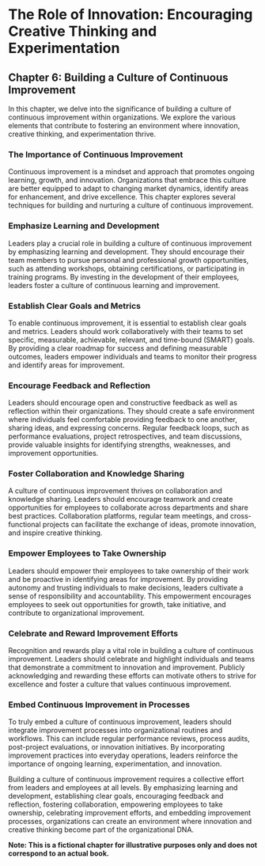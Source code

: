 The Role of Innovation: Encouraging Creative Thinking and Experimentation
=========================================================================

Chapter 6: Building a Culture of Continuous Improvement
-------------------------------------------------------

In this chapter, we delve into the significance of building a culture of continuous improvement within organizations. We explore the various elements that contribute to fostering an environment where innovation, creative thinking, and experimentation thrive.

### The Importance of Continuous Improvement

Continuous improvement is a mindset and approach that promotes ongoing learning, growth, and innovation. Organizations that embrace this culture are better equipped to adapt to changing market dynamics, identify areas for enhancement, and drive excellence. This chapter explores several techniques for building and nurturing a culture of continuous improvement.

### Emphasize Learning and Development

Leaders play a crucial role in building a culture of continuous improvement by emphasizing learning and development. They should encourage their team members to pursue personal and professional growth opportunities, such as attending workshops, obtaining certifications, or participating in training programs. By investing in the development of their employees, leaders foster a culture of continuous learning and improvement.

### Establish Clear Goals and Metrics

To enable continuous improvement, it is essential to establish clear goals and metrics. Leaders should work collaboratively with their teams to set specific, measurable, achievable, relevant, and time-bound (SMART) goals. By providing a clear roadmap for success and defining measurable outcomes, leaders empower individuals and teams to monitor their progress and identify areas for improvement.

### Encourage Feedback and Reflection

Leaders should encourage open and constructive feedback as well as reflection within their organizations. They should create a safe environment where individuals feel comfortable providing feedback to one another, sharing ideas, and expressing concerns. Regular feedback loops, such as performance evaluations, project retrospectives, and team discussions, provide valuable insights for identifying strengths, weaknesses, and improvement opportunities.

### Foster Collaboration and Knowledge Sharing

A culture of continuous improvement thrives on collaboration and knowledge sharing. Leaders should encourage teamwork and create opportunities for employees to collaborate across departments and share best practices. Collaboration platforms, regular team meetings, and cross-functional projects can facilitate the exchange of ideas, promote innovation, and inspire creative thinking.

### Empower Employees to Take Ownership

Leaders should empower their employees to take ownership of their work and be proactive in identifying areas for improvement. By providing autonomy and trusting individuals to make decisions, leaders cultivate a sense of responsibility and accountability. This empowerment encourages employees to seek out opportunities for growth, take initiative, and contribute to organizational improvement.

### Celebrate and Reward Improvement Efforts

Recognition and rewards play a vital role in building a culture of continuous improvement. Leaders should celebrate and highlight individuals and teams that demonstrate a commitment to innovation and improvement. Publicly acknowledging and rewarding these efforts can motivate others to strive for excellence and foster a culture that values continuous improvement.

### Embed Continuous Improvement in Processes

To truly embed a culture of continuous improvement, leaders should integrate improvement processes into organizational routines and workflows. This can include regular performance reviews, process audits, post-project evaluations, or innovation initiatives. By incorporating improvement practices into everyday operations, leaders reinforce the importance of ongoing learning, experimentation, and innovation.

Building a culture of continuous improvement requires a collective effort from leaders and employees at all levels. By emphasizing learning and development, establishing clear goals, encouraging feedback and reflection, fostering collaboration, empowering employees to take ownership, celebrating improvement efforts, and embedding improvement processes, organizations can create an environment where innovation and creative thinking become part of the organizational DNA.

**Note: This is a fictional chapter for illustrative purposes only and does not correspond to an actual book.**
